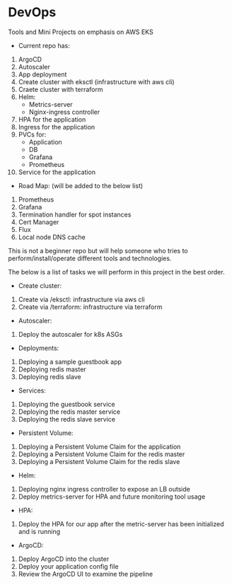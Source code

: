 # DevOps
Tools and Mini Projects on emphasis on AWS EKS

- Current repo has:

1. ArgoCD
2. Autoscaler
3. App deployment
4. Create cluster with eksctl (infrastructure with aws cli)
5. Craete cluster with terraform
6. Helm:
    - Metrics-server
    - Nginx-ingress controller
7. HPA for the application
8. Ingress for the application
9. PVCs for:
    - Application
    - DB
    - Grafana
    - Prometheus
10. Service for the application

- Road Map: (will be added to the below list)

1. Prometheus
2. Grafana
3. Termination handler for spot instances
4. Cert Manager
5. Flux
6. Local node DNS cache


This is not a beginner repo but will help someone who tries to perform/install/operate different
tools and technologies.

The below is a list of tasks we will perform in this project in the best order.




- Create cluster:

1. Create via /eksctl: infrastructure via aws cli
2. Create via /terraform: infrastructure via terraform

- Autoscaler:

1. Deploy the autoscaler for k8s ASGs

- Deployments: 

1. Deploying a sample guestbook app
2. Deploying redis master
3. Deploying redis slave 

- Services:

1. Deploying the guestbook service
2. Deploying the redis master service
3. Deploying the redis slave service

- Persistent Volume:

1. Deploying a Persistent Volume Claim for the application
2. Deploying a Persistent Volume Claim for the redis master
3. Deploying a Persistent Volume Claim for the redis slave

- Helm: 

1. Deploying nginx ingress controller to expose an LB outside
2. Deploy metrics-server for HPA and future monitoring tool usage

- HPA:

1. Deploy the HPA for our app after the metric-server has been initialized and is running

- ArgoCD:

1. Deploy ArgoCD into the cluster
2. Deploy your application config file
3. Review the ArgoCD UI to examine the pipeline